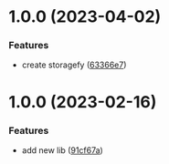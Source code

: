# 1.0.0 (2023-04-02)


### Features

* create storagefy ([63366e7](https://github.com/open-ish/utility/commit/63366e717748369212ba6f4bc17d5f122d0ef12b))

# 1.0.0 (2023-02-16)


### Features

* add new lib ([91cf67a](https://github.com/open-ish/utility/commit/91cf67ab0e510950e2ff539b2bc31ced89991ef6))

